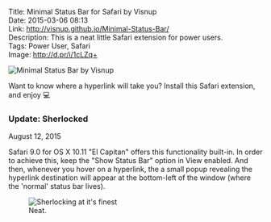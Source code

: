 Title: Minimal Status Bar for Safari by Visnup  
Date: 2015-03-06 08:13  
Link: http://visnup.github.io/Minimal-Status-Bar/  
Description: This is a neat little Safari extension for power users.  
Tags: Power User, Safari  
Image: http://d.pr/i/1cLZq+

<img class="screenshot" src="http://d.pr/i/1cLZq+" alt="Minimal Status Bar by Visnup" title="Minimal Status Bar by Visnup">

Want to know where a hyperlink will take you? Install this Safari extension, and enjoy  💻

<aside class="update">

### Update: Sherlocked
<p class="updateTime"><time datetime="2015-08-12">August 12, 2015</time></p>

Safari 9.0 for OS X 10.11 "El Capitan" offers this functionality built-in. In order to achieve this, keep the "Show Status Bar" option in View enabled. And then, whenever you hover on a hyperlink, the a small popup revealing the hyperlink destination will appear at the bottom-left of the window (where the 'normal' status bar lives).

<figure>
	<img src="http://d.pr/i/1ii3O+" alt="Sherlocking at it's finest" title="Sherlocking at it's finest">
	<figcaption>Neat.</figcaption>
</figure>

</aside>